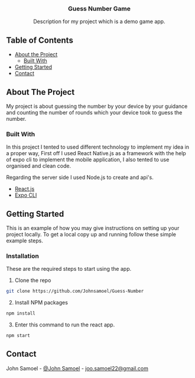 <!-- PROJECT LOGO -->
<br />
<p align="center">

  <h3 align="center">Guess Number Game</h3>

  <p align="center">
    Description for my project which is a demo game app.
  </p>
</p>

<!-- TABLE OF CONTENTS -->

## Table of Contents

- [About the Project](#about-the-project)
  - [Built With](#built-with)
- [Getting Started](#getting-started)
- [Contact](#contact)

<!-- ABOUT THE PROJECT -->

## About The Project

My project is about guessing the number by your device by your guidance and counting the number of rounds which your device took to guess the number.

### Built With

In this project I tented to used different technology to implement my idea in a proper way, First off I used React Native.js as a framework with the help of expo cli to implement the mobile application, I also tented to use organised and clean code.

Regarding the server side I used Node.js to create and api's.

- [React.js](https://reactnative.dev)
- [Expo CLI](https://docs.expo.dev/workflow/expo-cli)


<!-- GETTING STARTED -->

## Getting Started

This is an example of how you may give instructions on setting up your project locally.
To get a local copy up and running follow these simple example steps.

### Installation

These are the required steps to start using the app.


1. Clone the repo

```sh
git clone https://github.com/Johnsamoel/Guess-Number
```

2. Install NPM packages

```sh
npm install
```

3. Enter this command to run the react app.

```sh
npm start
```


<!-- CONTACT -->

## Contact

John Samoel - [@John Samoel](https://www.linkedin.com/in/johnsamoel) - joo.samoel22@gmail.com

